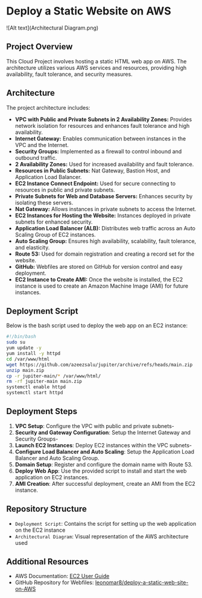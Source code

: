 # Deploy a Static Website on AWS

![Alt text](Architectural Diagram.png)

## Project Overview
This Cloud Project involves hosting a static HTML web app on AWS. The architecture utilizes various AWS services and resources, providing high availability, fault tolerance, and security measures.

## Architecture
The project architecture includes:
- **VPC with Public and Private Subnets in 2 Availability Zones:** Provides network isolation for resources and enhances fault tolerance and high availability.
- **Internet Gateway:** Enables communication between instances in the VPC and the Internet.
- **Security Groups:** Implemented as a firewall to control inbound and outbound traffic.
- **2 Availability Zones:** Used for increased availability and fault tolerance.
- **Resources in Public Subnets:** Nat Gateway, Bastion Host, and Application Load Balancer.
- **EC2 Instance Connect Endpoint:** Used for secure connecting to resources in public and private subnets.
- **Private Subnets for Web and Database Servers:** Enhances security by isolating these servers.
- **Nat Gateway:** Allows instances in private subnets to access the Internet.
- **EC2 Instances for Hosting the Website:** Instances deployed in private subnets for enhanced security.
- **Application Load Balancer (ALB):** Distributes web traffic across an Auto Scaling Group of EC2 instances.
- **Auto Scaling Group:** Ensures high availability, scalability, fault tolerance, and elasticity.
- **Route 53:** Used for domain registration and creating a record set for the website.
- **GitHub:** Webfiles are stored on GitHub for version control and easy deployment.
- **EC2 Instance to Create AMI:** Once the website is installed, the EC2 instance is used to create an Amazon Machine Image (AMI) for future instances.

## Deployment Script
Below is the bash script used to deploy the web app on an EC2 instance:

```bash
#!/bin/bash
sudo su
yum update -y
yum install -y httpd
cd /var/www/html
wget https://github.com/azeezsalu/jupiter/archive/refs/heads/main.zip
unzip main.zip
cp -r jupiter-main/* /var/www/html/
rm -rf jupiter-main main.zip
systemctl enable httpd 
systemctl start httpd
```

## Deployment Steps
1. **VPC Setup**: Configure the VPC with public and private subnets-
2. **Security and Gateway Configuration**: Setup the Internet Gateway and Security Groups-
3. **Launch EC2 Instances**: Deploy EC2 instances within the VPC subnets-
4. **Configure Load Balancer and Auto Scaling**: Setup the Application Load Balancer and Auto Scaling Group.
5. **Domain Setup**: Register and configure the domain name with Route 53.
6. **Deploy Web App**: Use the provided script to install and start the web application on EC2 instances.
7. **AMI Creation**: After successful deployment, create an AMI from the EC2 instance.

## Repository Structure
- `Deployment Script`: Contains the script for setting up the web application on the EC2 instance
- `Architectural Diagram`: Visual representation of the AWS architecture used

## Additional Resources
- AWS Documentation: [EC2 User Guide](https://docs.aws.amazon.com/ec2/index.html)
- GitHub Repository for Webfiles: [leonomar8/deploy-a-static-web-site-on-AWS](https://github.com/leonomar8/Deploy-a-Static-Website-on-AWS)
